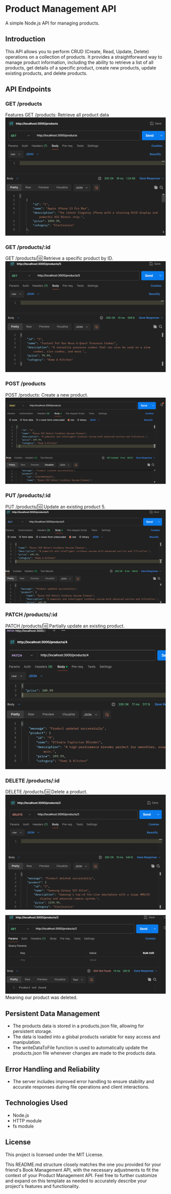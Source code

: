 
# Product Management API
A simple Node.js API for managing products.

## Introduction
This API allows you to perform CRUD (Create, Read, Update, Delete) operations on a collection of products. It provides a straightforward way to manage product information, including the ability to retrieve a list of all products, get details of a specific product, create new products, update existing products, and delete products.

## API Endpoints
### GET /products
Features GET /products: Retrieve all product data
![alt text](<Screenshot 2024-05-15 222446.png>)

### GET /products/:id
GET /products/:id: Retrieve a specific product by ID.
![alt text](<Screenshot 2024-05-15 222839.png>)

### POST /products
POST /products: Create a new product.
![alt text](<Screenshot 2024-05-15 223251.png>)

### PUT /products/:id
PUT /products/:id: Update an existing product 5.
![alt text](<Screenshot 2024-05-15 223842.png>)

### PATCH /products/:id
PATCH /products/:id: Partially update an existing product.
![alt text](<Screenshot 2024-05-15 225123.png>)

### DELETE /products/:id
DELETE /products/:id: Delete a product.
![alt text](<Screenshot 2024-05-15 225314.png>)

![alt text](<Screenshot 2024-05-15 230259.png>)
Meaning our product was deleted.

## Persistent Data Management
- The products data is stored in a products.json file, allowing for persistent storage.
- The data is loaded into a global products variable for easy access and manipulation.
- The writeDataToFile function is used to automatically update the products.json file whenever changes are made to the products data.

## Error Handling and Reliability
- The server includes improved error handling to ensure stability and accurate responses during file operations and client interactions.

## Technologies Used
- Node.js
- HTTP module
- fs module

## License
This project is licensed under the MIT License.

This README.md structure closely matches the one you provided for your friend's Book Management API, with the necessary adjustments to fit the context of your Product Management API. Feel free to further customize and expand on this template as needed to accurately describe your project's features and functionality.